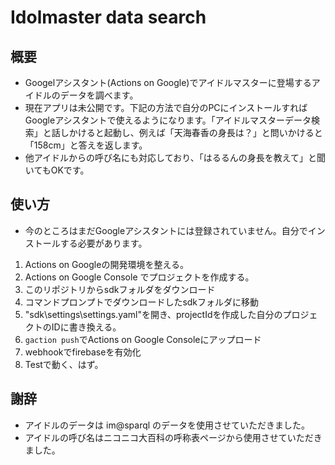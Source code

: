 # Idolmaster data search
## 概要
* Googelアシスタント(Actions on Google)でアイドルマスターに登場するアイドルのデータを調べます。
* 現在アプリは未公開です。下記の方法で自分のPCにインストールすればGoogleアシスタントで使えるようになります。「アイドルマスターデータ検索」と話しかけると起動し、例えば「天海春香の身長は？」と問いかけると「158cm」と答えを返します。
* 他アイドルからの呼び名にも対応しており、「はるるんの身長を教えて」と聞いてもOKです。

## 使い方
* 今のところはまだGoogleアシスタントには登録されていません。自分でインストールする必要があります。
1. Actions on Googleの開発環境を整える。
1. Actions on Google Console でプロジェクトを作成する。
1. このリポジトリからsdkフォルダをダウンロード
1. コマンドプロンプトでダウンロードしたsdkフォルダに移動
1. "sdk\settings\settings.yaml"を開き、projectIdを作成した自分のプロジェクトのIDに書き換える。
1. `gaction push`でActions on Google Consoleにアップロード
1. webhookでfirebaseを有効化
1. Testで動く、はず。

## 謝辞
* アイドルのデータは im@sparql のデータを使用させていただきました。
* アイドルの呼び名はニコニコ大百科の呼称表ページから使用させていただきました。
